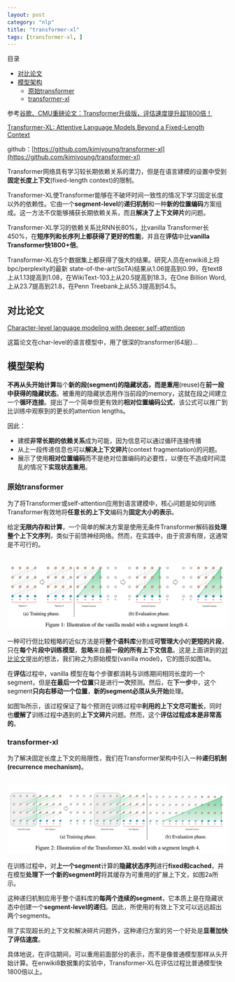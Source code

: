 ```yaml
---
layout: post
category: "nlp"
title: "transformer-xl"
tags: [transformer-xl, ]
---
```


目录

<!-- TOC -->

- [对比论文](#对比论文)
- [模型架构](#模型架构)
    - [原始transformer](#原始transformer)
    - [transformer-xl](#transformer-xl)

<!-- /TOC -->

参考[谷歌、CMU重磅论文：Transformer升级版，评估速度提升超1800倍！](https://mp.weixin.qq.com/s?__biz=MzI3MTA0MTk1MA==&mid=2652036193&idx=3&sn=9d2953603e864f124d96944964adf7a4&chksm=f121a890c65621869557432255957ece686a434d0f30c67b8dbc18efdc306f73fad9850da944&mpshare=1&scene=1&srcid=0113pKJ1LJ0Kc8iZHYGhjsZF&pass_ticket=GbqnkzYDgSDQxJoviNYzckA8ZJ6bULsWpoyug4CHgCsT0B80C5nEC38bRj4CywCT#rd)

[Transformer-XL: Attentive Language Models Beyond a Fixed-Length Context](https://arxiv.org/pdf/1901.02860.pdf)

github：[https://github.com/kimiyoung/transformer-xl](https://github.com/kimiyoung/transformer-xl)

Transformer网络具有学习较长期依赖关系的潜力，但是在语言建模的设置中受到**固定长度上下文**(fixed-length context)的限制。

Transformer-XL使Transformer能够在不破坏时间一致性的情况下学习固定长度以外的依赖性。它由一个**segment-level**的**递归机制**和一种**新的位置编码**方案组成。这一方法不仅能够捕获长期依赖关系，而且**解决了上下文碎片**的问题。

Transformer-XL学习的依赖关系比RNN长80%，比vanilla Transformer长450%，在**短序列和长序列上都获得了更好的性能**，并且在**评估**中比**vanilla Transformer快1800+倍**。

Transformer-XL在5个数据集上都获得了强大的结果。研究人员在enwiki8上将bpc/perplexity的最新 state-of-the-art(SoTA)结果从1.06提高到0.99，在text8上从1.13提高到1.08，在WikiText-103上从20.5提高到18.3，在One Billion Word, 上从23.7提高到21.8，在Penn Treebank上从55.3提高到54.5。

## 对比论文

[Character-level language modeling with deeper self-attention](https://arxiv.org/pdf/1808.04444.pdf)

这篇论文在char-level的语言模型中，用了很深的transformer(64层)…

## 模型架构

**不再从头开始计算**每个**新的段(segment)**的隐藏状态，而是**重用**(reuse)在**前一段中获得的隐藏状态**。被重用的隐藏状态用作当前段的memory，这就在段之间建立一个**循环连接**。提出了一个简单但更有效的**相对位置编码公式**，该公式可以推广到比训练中观察到的更长的attention lengths。

因此：

+ 建模**非常长期的依赖关系**成为可能，因为信息可以通过循环连接传播
+ 从上一段传递信息也可以**解决上下文碎片**(context fragmentation)的问题。
+ 展示了使用**相对位置编码**而不是绝对位置编码的必要性，以便在不造成时间混乱的情况下**实现状态重用**。

### 原始transformer

为了将Transformer或self-attention应用到语言建模中，核心问题是如何训练Transformer有效地将**任意长的上下文**编码为**固定大小的表示**。

给定**无限内存和计算**，一个简单的解决方案是使用无条件Transformer解码器**处理整个上下文序列**，类似于前馈神经网络。然而，在实践中，由于资源有限，这通常是不可行的。

<html>
<br/>
<img src='../assets/transformer-xl-old.png' style='max-height: 200px'/>
<br/>
</html>

一种可行但比较粗略的近似方法是将**整个语料库**分割成**可管理大小**的**更短的片段**，只在**每个片段中训练模型**，**忽略**来自**前一段的所有上下文信息**。这是上面讲到的[对比论文](https://daiwk.github.io/posts/nlp-transformer-xl.html#%E5%AF%B9%E6%AF%94%E8%AE%BA%E6%96%87)提出的想法，我们称之为原始模型(vanilla model)，它的图示如图1a。

在**评估**过程中，vanilla 模型在每个步骤都消耗与训练期间相同长度的一个segment，但是**在最后一个位置**只是进行**一次**预测。然后，在**下一步**中，这个segment**只向右移动一个位置**，**新的segment必须从头开始**处理。

如图1b所示，该过程保证了每个预测在训练过程中**利用的上下文尽可能长**，同时也**缓解了**训练过程中遇到的**上下文碎片**问题。然而，这个**评估过程成本是非常高的**。


### transformer-xl

为了解决固定长度上下文的局限性，我们在Transformer架构中引入一种**递归机制(recurrence mechanism)**。

<html>
<br/>
<img src='../assets/transformer-xl-new.png' style='max-height: 200px'/>
<br/>
</html>

在训练过程中，对**上一个segment**计算的**隐藏状态序列**进行**fixed和cached**，并在模型**处理下一个新的segment时**将其缓存为可重用的扩展上下文，如图2a所示。

这种递归机制应用于整个语料库的**每两个连续的segment**，它本质上是在隐藏状态中创建一个**segment-level的递归**。因此，所使用的有效上下文可以远远超出两个segments。

除了实现超长的上下文和解决碎片问题外，这种递归方案的另一个好处是**显著加快了评估速度**。

具体地说，在评估期间，可以重用前面部分的表示，而不是像普通模型那样从头开始计算。在enwiki8数据集的实验中，Transformer-XL在评估过程比普通模型快1800倍以上。
